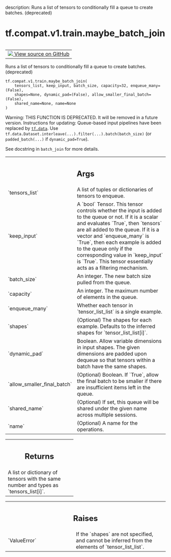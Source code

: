 description: Runs a list of tensors to conditionally fill a queue to create batches. (deprecated)

<div itemscope itemtype="http://developers.google.com/ReferenceObject">
<meta itemprop="name" content="tf.compat.v1.train.maybe_batch_join" />
<meta itemprop="path" content="Stable" />
</div>

# tf.compat.v1.train.maybe_batch_join

<!-- Insert buttons and diff -->

<table class="tfo-notebook-buttons tfo-api nocontent" align="left">
<td>
  <a target="_blank" href="https://github.com/tensorflow/tensorflow/blob/r2.4/tensorflow/python/training/input.py#L1190-L1244">
    <img src="https://www.tensorflow.org/images/GitHub-Mark-32px.png" />
    View source on GitHub
  </a>
</td>
</table>



Runs a list of tensors to conditionally fill a queue to create batches. (deprecated)

<pre class="devsite-click-to-copy prettyprint lang-py tfo-signature-link">
<code>tf.compat.v1.train.maybe_batch_join(
    tensors_list, keep_input, batch_size, capacity=32, enqueue_many=(False),
    shapes=None, dynamic_pad=(False), allow_smaller_final_batch=(False),
    shared_name=None, name=None
)
</code></pre>



<!-- Placeholder for "Used in" -->

Warning: THIS FUNCTION IS DEPRECATED. It will be removed in a future version.
Instructions for updating:
Queue-based input pipelines have been replaced by <a href="../../../../tf/data.md"><code>tf.data</code></a>. Use `tf.data.Dataset.interleave(...).filter(...).batch(batch_size)` (or `padded_batch(...)` if `dynamic_pad=True`).

See docstring in `batch_join` for more details.

<!-- Tabular view -->
 <table class="responsive fixed orange">
<colgroup><col width="214px"><col></colgroup>
<tr><th colspan="2"><h2 class="add-link">Args</h2></th></tr>

<tr>
<td>
`tensors_list`
</td>
<td>
A list of tuples or dictionaries of tensors to enqueue.
</td>
</tr><tr>
<td>
`keep_input`
</td>
<td>
A `bool` Tensor.  This tensor controls whether the input is
added to the queue or not.  If it is a scalar and evaluates `True`, then
`tensors` are all added to the queue. If it is a vector and `enqueue_many`
is `True`, then each example is added to the queue only if the
corresponding value in `keep_input` is `True`. This tensor essentially
acts as a filtering mechanism.
</td>
</tr><tr>
<td>
`batch_size`
</td>
<td>
An integer. The new batch size pulled from the queue.
</td>
</tr><tr>
<td>
`capacity`
</td>
<td>
An integer. The maximum number of elements in the queue.
</td>
</tr><tr>
<td>
`enqueue_many`
</td>
<td>
Whether each tensor in `tensor_list_list` is a single
example.
</td>
</tr><tr>
<td>
`shapes`
</td>
<td>
(Optional) The shapes for each example.  Defaults to the
inferred shapes for `tensor_list_list[i]`.
</td>
</tr><tr>
<td>
`dynamic_pad`
</td>
<td>
Boolean.  Allow variable dimensions in input shapes.
The given dimensions are padded upon dequeue so that tensors within a
batch have the same shapes.
</td>
</tr><tr>
<td>
`allow_smaller_final_batch`
</td>
<td>
(Optional) Boolean. If `True`, allow the final
batch to be smaller if there are insufficient items left in the queue.
</td>
</tr><tr>
<td>
`shared_name`
</td>
<td>
(Optional) If set, this queue will be shared under the given
name across multiple sessions.
</td>
</tr><tr>
<td>
`name`
</td>
<td>
(Optional) A name for the operations.
</td>
</tr>
</table>



<!-- Tabular view -->
 <table class="responsive fixed orange">
<colgroup><col width="214px"><col></colgroup>
<tr><th colspan="2"><h2 class="add-link">Returns</h2></th></tr>
<tr class="alt">
<td colspan="2">
A list or dictionary of tensors with the same number and types as
`tensors_list[i]`.
</td>
</tr>

</table>



<!-- Tabular view -->
 <table class="responsive fixed orange">
<colgroup><col width="214px"><col></colgroup>
<tr><th colspan="2"><h2 class="add-link">Raises</h2></th></tr>

<tr>
<td>
`ValueError`
</td>
<td>
If the `shapes` are not specified, and cannot be
inferred from the elements of `tensor_list_list`.
</td>
</tr>
</table>


